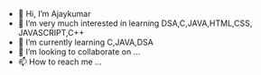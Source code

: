 
- 👋 Hi, I’m Ajaykumar
- 👀 I’m very much interested in learning DSA,C,JAVA,HTML,CSS, JAVASCRIPT,C++
- 🌱 I’m currently learning C,JAVA,DSA
- 💞️ I’m looking to collaborate on ...
- 📫 How to reach me ...

<!---
Ajay8384/Ajay8384 is a ✨ special ✨ repository because its `README.md` (this file) appears on your GitHub profile.
You can click the Preview link to take a look at your changes.
--->
